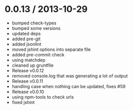 
0.0.13 / 2013-10-29
==================

  * bumped check-types
  * bumped some versions
  * updated deps
  * added pre-git
  * added jsonlint
  * moved jshint options into separate file
  * added pre-commit check
  * using matchdep
  * cleaned up gruntfile
  * Release v0.0.12
  * removed console.log that was generating a lot of output
  * Release v0.0.11
  * handling case when nothing can be updated, fixes #59
  * Release v0.0.10
  * using npm-tools to check urls
  * fixed jshint
